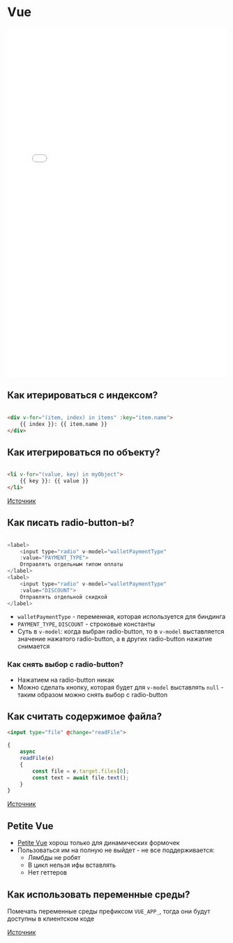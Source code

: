 # Vue

<embed alt="Vue-Essentials-Cheat-Sheet via VueMastery" src="../../../assets/Vue-Essentials-Cheat-Sheet.pdf" width="100%" height="800px"  />

## Как итерироваться с индексом?

```html

<div v-for="(item, index) in items" :key="item.name">
    {{ index }}: {{ item.name }}
</div>
```

## Как итегрироваться по объекту?

```html

<li v-for="(value, key) in myObject">
    {{ key }}: {{ value }}
</li>
```

[Источник](https://vuejs.org/guide/essentials/list.html#v-for-with-an-object)

## Как писать radio-button-ы?

```js

<label>
    <input type="radio" v-model="walletPaymentType"
    :value="PAYMENT_TYPE">
    Отправлять отдельным типом оплаты
</label>
<label>
    <input type="radio" v-model="walletPaymentType"
    :value="DISCOUNT">
    Отправлять отдельной скидкой
</label>
```

- `walletPaymentType` - переменная, которая используется для биндинга
- `PAYMENT_TYPE`, `DISCOUNT` - строковые константы
- Суть в `v-model`: когда выбран radio-button, то в `v-model` выставляется значение нажатого radio-button, а в других
  radio-button
  нажатие снимается

### Как снять выбор с radio-button?

- Нажатием на radio-button никак
- Можно сделать кнопку, которая будет для `v-model` выставлять `null` - таким образом можно снять
  выбор с radio-button

## Как считать содержимое файла?

```html
<input type="file" @change="readFile">
```

```js
{
    async
    readFile(e)
    {
        const file = e.target.files[0];
        const text = await file.text();
    }
}
```

[Источник](https://stackoverflow.com/a/50900809/5500609)

## Petite Vue

- [Petite Vue](https://github.com/vuejs/petite-vue) хорош только для динамических формочек
- Пользоваться им на полную не выйдет - не все поддерживается:
    - Лямбды не робят
    - В цикл нельзя ифы вставлять
    - Нет геттеров

## Как использовать переменные среды?

Помечать переменные среды префиксом `VUE_APP_`, тогда они будут доступны в клиентском коде

[Источник](https://cli.vuejs.org/guide/mode-and-env.html)
